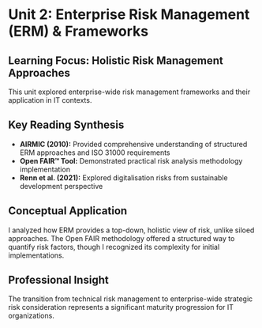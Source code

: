 # Unit 2: Enterprise Risk Management (ERM) & Frameworks

## Learning Focus: Holistic Risk Management Approaches
This unit explored enterprise-wide risk management frameworks and their application in IT contexts.

## Key Reading Synthesis
- **AIRMIC (2010):** Provided comprehensive understanding of structured ERM approaches and ISO 31000 requirements
- **Open FAIR™ Tool:** Demonstrated practical risk analysis methodology implementation
- **Renn et al. (2021):** Explored digitalisation risks from sustainable development perspective

## Conceptual Application
I analyzed how ERM provides a top-down, holistic view of risk, unlike siloed approaches. The Open FAIR methodology offered a structured way to quantify risk factors, though I recognized its complexity for initial implementations.

## Professional Insight
The transition from technical risk management to enterprise-wide strategic risk consideration represents a significant maturity progression for IT organizations.
